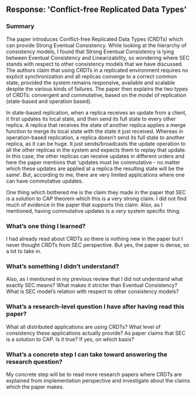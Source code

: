 ﻿## Response: 'Conflict-free Replicated Data Types'

### Summary

The paper introduces Conflict-free Replicated Data Types (CRDTs) which can provide Strong Eventual Consistency. While looking at the hierarchy of consistency models, I found that Strong Eventual Consistency is lying between Eventual Consistency and Linearizability, so wondering where SEC stands with respect to other consistency models that we have discussed. The authors claim that using CRDTs in a replicated environment requires no explicit synchronization and all replicas converge to a correct common state, provided the system remains responsive, available and scalable despite the various kinds of failures. The paper then explains the two types of CRDTs: convergent and commutative, based on the model of replication (state-based and operation based).

In state-based replication, when a replica receives an update from a client, it first updates its local state, and then send its full state to every other replica. A replica that receives the state of another replica applies a merge function to merge its local state with the state it just received. Whereas in operation-based replication, a replica doesn’t send its full state to another replica, as it can be huge. It just sends/broadcasts the update operation to all the other replicas in the system and expects them to replay that update. In this case, the other replicas can receive updates in different orders and here the paper mentions that ‘updates must be commutative - no matter which these updates are applied at a replica the resulting state will be the same’. But, according to me, there are very limited applications where one can have commutative updates.

One thing which bothered me is the claim they made in the paper that SEC is a solution to CAP theorem which this is a very strong claim. I did not find much of evidence in the paper that supports this claim. Also, as I mentioned, having commutative updates is a very system specific thing.

### What’s one thing I learned?
I had already read about CRDTs so there is nothing new in the paper but I never thought CRDTs from SEC perspective. But yes, the paper is dense, so a lot to take in.

### What’s something I didn’t understand?
Also, as I mentioned in my previous review that I did not understand what exactly SEC means? What makes it stricter than Eventual Consistency?
What is SEC model’s relation with respect to other consistency models?

### What’s a research-level question I have after having read this paper?
What all distributed applications are using CRDTs? What level of consistency these applications actually provide?
As paper claims that SEC is a solution to CAP. Is it true? If yes, on which basis?

### What’s a concrete step I can take toward answering the research question?
My concrete step will be to read more research papers where CRDTs are explained from implementation perspective and investigate about the claims which the paper makes.

